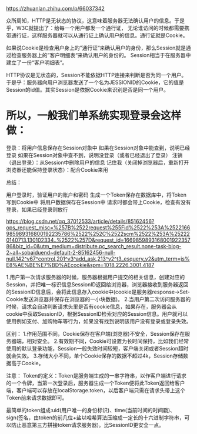 https://zhuanlan.zhihu.com/p/66037342

众所周知，HTTP是无状态的协议，这意味着服务器无法确认用户的信息。于是乎，W3C就提出了：给每一个用户都发一个通行证，
无论谁访问的时候都需要携带通行证，这样服务器就可以从通行证上确认用户的信息。通行证就是Cookie。

如果说Cookie是检查用户身上的”通行证“来确认用户的身份，那么Session就是通过检查服务器上的”客户明细表“来确认用户的身份的。
Session相当于在服务器中建立了一份“客户明细表”。

HTTP协议是无状态的，Session不能依据HTTP连接来判断是否为同一个用户。
于是乎：服务器向用户浏览器发送了一个名为JESSIONID的Cookie，它的值是Session的id值。其实Session是依据Cookie来识别是否是同一个用户。

# 所以，一般我们单系统实现登录会这样做：

登录：将用户信息保存在Session对象中
如果在Session对象中能查到，说明已经登录
如果在Session对象中查不到，说明没登录（或者已经退出了登录）
注销（退出登录）：从Session中删除用户的信息
记住我（关闭掉浏览器后，重新打开浏览器还能保持登录状态）：配合Cookie来用

总结：

用户登录时，验证用户的账户和密码
生成一个Token保存在数据库中，将Token写到Cookie中
将用户数据保存在Session中
请求时都会带上Cookie，检查有没有登录，如果已经登录则放行

https://blog.csdn.net/qq_37012533/article/details/85162456?ops_request_misc=%257B%2522request%255Fid%2522%253A%2522166985989316800192235786%2522%252C%2522scm%2522%253A%252220140713.130102334..%2522%257D&request_id=166985989316800192235786&biz_id=0&utm_medium=distribute.pc_search_result.none-task-blog-2~all~sobaiduend~default-2-85162456-null-null.142^v67^control,201^v3^add_ask,213^v2^t3_esquery_v2&utm_term=js%E8%AE%BE%E7%BD%AEcookie&spm=1018.2226.3001.4187

1.用户第一次请求服务器的时候，服务器根据用户提交的相关信息，创建对应的Session，并把唯一标识信息SessionID返回给浏览器，浏览器接收到服务器返回的SessionID信息后，会将此信息存入cookie中(cookie是服务器response->Set-Cookie发送浏览器并保存在浏览器的一小块数据)。
2.当用户第二次访问服务器的时候，请求会自动判断请求头里是否有cookie信息，如果存在，服务器会从cookie中获取SessionID，根据SessionID检索对应的Session信息。用户就可以使用例如支付、加购物车等行为，如果没有找到说明该用户没有登录或登录失效。

区别：
1.作用范围不同，Cookie保存在客户端(浏览器)不安全，Session保存在服务器端，相对安全。
2.有效期不同，Cookie可设置为长时间保持，比如我们经常使用的默认登录功能，Session一般失效时间较短，客户端关闭或者Session超时就会失效。
3.存储大小不同，单个Cookie保存的数据不超过4k，Session存储数据高于Cookie。

注意：
Token的定义：Token是服务端生成的一串字符串，以作客户端进行请求的一个令牌，当第一次登录后，服务器生成一个Token便将此Token返回给客户端，客户端可以存放在localStorage.token，以后客户端只需在请求头带上这个Token前来请求数据即可。

最简单的token组成:uid(用户唯一的身份标识)、time(当前时间的时间戳)、sign(签名，由token的前几位+盐以哈希算法压缩成一定长的十六进制字符串，可以防止恶意第三方拼接token请求服务器)。比SessionID更安全一点。
